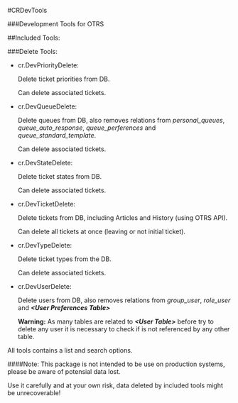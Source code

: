 #CRDevTools

###Development Tools for OTRS

##Included Tools:

###Delete Tools:

* cr.DevPriorityDelete:

  Delete ticket priorities from DB.

  Can delete associated tickets.

* cr.DevQueueDelete:

  Delete queues from DB, also removes relations from _personal_queues_, _queue_auto_response_, _queue_perferences_ and _queue_standard_template_.

  Can delete associated tickets.

* cr.DevStateDelete:

  Delete ticket states from DB.

  Can delete associated tickets.

* cr.DevTicketDelete:

   Delete tickets from DB, including Articles and History (using OTRS API).

   Can delete all tickets at once (leaving or not initial ticket).

* cr.DevTypeDelete:

   Delete ticket types from the DB.

   Can delete associated tickets.

* cr.DevUserDelete:

  Delete users from DB, also removes relations from _group_user_, _role_user_ and **_&lt;User Preferences Table&gt;_**

  **Warning:** As many tables are related to **_&lt;User Table&gt;_** before try to delete any user it is necessary to check if is not referenced by any other table.

All tools contains a list and search options.

####Note:
This package is not intended to be use on production systems, please be aware of potensial data lost.

Use it carefully and at your own risk, data deleted by included tools might be unrecoverable!
